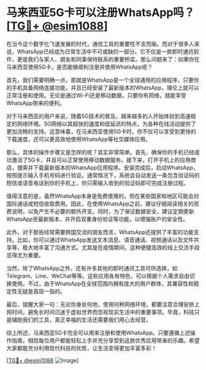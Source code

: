 # 马来西亚5G卡可以注册WhatsApp吗？[[TG💪+ @esim1088](https://t.me/s/esim1088)]

在当今这个数字化飞速发展的时代，通信工具的重要性不言而喻。而对于很多人来说，WhatsApp已经成为日常生活中不可或缺的一部分。它不仅是一款即时通讯软件，更是我们与家人、朋友和同事保持联系的重要桥梁。那么问题来了：如果你在马来西亚使用5G卡，是否能够顺利注册并使用WhatsApp呢？

首先，我们需要明确一点，那就是WhatsApp是一个全球通用的应用程序，只要你的手机具备网络连接功能，并且已经安装了最新版本的WhatsApp，理论上就可以正常注册和使用。无论是通过Wi-Fi还是移动数据，只要你有网络，就能享受WhatsApp带来的便利。

对于马来西亚的用户来说，随着5G技术的普及，越来越多的人开始体验到高速稳定的网络环境。5G网络以其超快的速度和低延迟的特点，为各种在线活动提供了更加流畅的支持。这意味着，在马来西亚使用5G卡时，你不仅可以享受到更快的下载速度，还可以更高效地使用WhatsApp等社交媒体应用。

那么，具体的操作步骤又是怎样的呢？其实非常简单。首先，确保你的手机已经成功激活了5G卡，并且可以正常使用移动数据服务。接下来，打开手机上的应用商店，搜索并下载最新版本的WhatsApp应用程序。安装完成后，启动WhatsApp，按照提示输入手机号码进行验证。通常情况下，系统会自动发送一条包含验证码的短信或语音电话到你的手机上，你只需输入收到的验证码即可完成注册过程。

值得注意的是，虽然WhatsApp本身是免费使用的，但在某些国家和地区可能会对国际通话或短信收取费用。因此，在使用WhatsApp之前，建议仔细阅读相关的资费说明，以免产生不必要的额外开支。同时，为了保证数据安全，建议定期更新WhatsApp至最新版本，并开启双重身份验证等功能，以增强账户的安全性。

此外，对于那些经常需要跨国交流的朋友而言，WhatsApp还提供了丰富的功能支持。比如，你可以通过WhatsApp发送文本消息、语音通话、视频通话以及文件共享等，极大地丰富了沟通方式。尤其是在疫情期间，这种便捷高效的线上交流手段显得尤为重要。

当然，除了WhatsApp之外，还有许多其他的即时通讯工具可供选择，如Telegram、Line、WeChat等等。这些应用各有特色，可以根据个人需求自由切换使用。不过，由于WhatsApp在全球范围内拥有庞大的用户群体，其兼容性和稳定性无疑是首屈一指的。

最后，提醒大家一句：无论你身处何地，使用何种网络环境，都要注意合理安排上网时间，避免长时间沉迷于虚拟世界而忽视现实生活中的重要事项。毕竟，科技只是辅助我们的工具，真正幸福的生活还需要我们用心去经营。

综上所述，马来西亚5G卡完全可以用来注册和使用WhatsApp。只要遵循上述操作指南，相信每位用户都能轻松上手并充分享受到这款优秀应用带来的乐趣。希望大家都能充分利用现代科技的优势，让生活变得更加丰富多彩！

[[TG💪+ @esim1088](https://t.me/s/esim1088) ![Image](https://i.postimg.cc/4NQfJmqS/Snipaste-2025-05-13-00-14-12.png)]